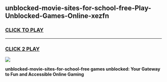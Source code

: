 
## unblocked-movie-sites-for-school-free-Play-Unblocked-Games-Online-xezfn
<h3>
<a href="https://premium76.site?title=unblocked-movie-sites-for-school-free&ref=25A">CLICK TO PLAY</a></h3>
<hr>

<h3>
<a href="https://premium76.site?title=unblocked-movie-sites-for-school-free&ref=25A">CLICK 2 PLAY</a>
  
</h3>

<a href="https://premium76.site?title=unblocked-movie-sites-for-school-free&ref=25A"><img src="https://clearcache.store/games.png"></a>


**unblocked-movie-sites-for-school-free games unblocked: Your Gateway to Fun and Accessible Online Gaming**
